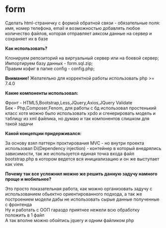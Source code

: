 # form
 Сделать html-страничку с формой обратной связи - обязательные поля: имя, номер телефона, email и возможностью добавлять любое количество файлов, которая отправляет аяксом данные на сервер и сохраняет их в базе
 
<strong>Как использовать?</strong>

Клонируем репозиторий на виртуальный сервер или на боевой сервер;<br>
Импортируем базу данных - form.sql.zip;<br>
Правим кофиг в папке config - config.php;

<strong>Внимание!</strong>
Желательно для корректной работы использовать php >= 7.4.0
 
<strong>Какие компоненты использовал:</strong>
 
Фронт - HTML5,Bootstrap,Less,JQuery,Axios,JQuery Validate<br>
Бек - Php,Composer,Fenom, для работы с бд использовал простенький класс хотя можно было использовать xpdo и сгенерировать модель и таблицу из xml файлика, но думаю и так компонентов слишком для такой задачи<br> 

<strong>Какой концепции придерживался:</strong>

За основу взял паттерн проктирования MVC - но внутри проекта использовал Di(Dependency injection) - контейнер в который внедрялись зависимости, так же используется единая точка входа файл bootstrap.php в котором ведется вся инициализацию и он же выступает как view.

<strong>Почему так все усложнил можно же решить данную задучу намного проще и мобильнее?</strong>
 
Это просто показательная работа, как можно организовать задучу с использованием обьектно ориентированного подхода, а так же построением модели дабы не использовать сырые данные полученные с фронтенда<br>
Ну и работать с ООП гараздо приятнее нежели всю обработку положить в 1 файл<br> 
А так вполне можно обойтись jquery и одним файликом php
